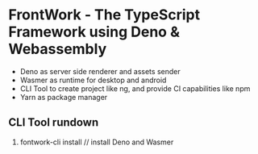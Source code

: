# FrontWork - The TypeScript Framework using Deno & Webassembly

- Deno as server side renderer and assets sender
- Wasmer as runtime for desktop and android
- CLI Tool to create project like ng, and provide CI capabilities like npm
- Yarn as package manager


## CLI Tool rundown
1. fontwork-cli install // install Deno and Wasmer
